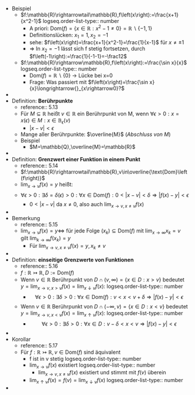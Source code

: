 - Beispiel
	- $f:\mathbb{R}\rightarrowtail\mathbb{R},f\left(x\right):=\frac{x+1}{x^2-1}$
	  logseq.order-list-type:: number
		- A priori: $\text{Dom}\left(f\right)=\left\lbrace x\in\mathbb{R}:x^2-1\neq0\right\rbrace=\mathbb{R}\backslash\left\lbrace-1,1\right\rbrace$
		- Definitionslücken: $x_1=1,x_2=-1$
		- sehe: $f\left(x\right)=\frac{x+1}{x^2-1}=\frac{1}{x-1}$ für $x\neq\pm1$
		- => In $x_2=-1$ lässt sich f stetig fortsetzen, durch $f\left(-1\right):=\frac{1}{-1-1}=-\frac12$
	- $f:\mathbb{R}\rightarrow\mathbb{R},f\left(x\right):=\frac{\sin x}{x}$
	  logseq.order-list-type:: number
		- $\text{Dom}\left(f\right)=\mathbb{R}\backslash\left\lbrace0\right\rbrace$ -> Lücke bei x=0
		- Frage: Was passiert mit $f\left(x\right)=\frac{\sin x}{x}\longrightarrow{}_{x\rightarrow0}?$
-
- Definition: **Berührpunkte**
	- reference:: 5.13
	- Für $M\subseteq\mathbb{R}$ heißt $v\in\mathbb{R}$ ein Berührpunkt von M, wenn $\forall\epsilon>0:x=x\left(\epsilon\right)\in M:x\in\mathbb{B}_{\epsilon}\left(v\right)$
		- $\left|x-v\right|<\epsilon$
	- Mange aller Berührpunkte: $\overline{M}$ (*Abschluss von M*)
	- Beispiel
		- $M=\mathbb{Q},\overline{M}=\mathbb{R}$
-
- Definition: **Grenzwert einer Funktion in einem Punkt**
	- reference:: 5.14
	- $f:\mathbb{R}\rightarrowtail\mathbb{R},v\in\overline{\text{Dom}\left(f\right)}$
	- $\lim_{x\rightarrow v}f\left(x\right)=y$ heißt:
	- $$\forall\epsilon>0:\exists\delta=\delta\left(\epsilon\right)>0:\forall x\in\text{Dom}\left(f\right):0<\left|x-v\right|<\delta\Rightarrow\left|f\left(x\right)-y\right|<\epsilon$$
		- $0<\left|x-v\right|$ da $x\neq0$, also auch $\lim_{x\rightarrow v,x\neq v}f\left(x\right)$
-
- Bemerkung
	- reference:: 5.15
	- $\lim_{x\rightarrow v}f\left(x\right)=y\Leftrightarrow$ für jede Folge $\left(x_{k}\right)\subseteq\text{Dom}\left(f\right)$ mit $\lim_{x\rightarrow\infty}x_{k}=v$ gilt $\lim_{k\rightarrow\infty}f\left(x_{k}\right)=y$
		- Für $\lim_{x\rightarrow v,x\neq v}f\left(x\right)=y,x_{k}\neq v$
-
- Definition: **einseitige Grenzwerte von Funktionen**
	- reference:: 5.16
	- $f:\mathbb{R}\rightarrowtail\mathbb{R},D:=\text{Dom}\left(f\right)$
	- Wenn $v\in\mathbb{R}$ Berührpunkt von $D\cap\left(v,\infty\right)=\left\lbrace x\in D:x>v\right\rbrace$ bedeutet $y=\lim_{x\rightarrow v,x>v}f\left(x\right)=\lim_{x\downarrow v}f\left(x\right)$:
	  logseq.order-list-type:: number
		- $$\forall\epsilon>0:\exists\delta>0:\forall x\in\text{Dom}\left(f\right):v<x<v+\delta\Rightarrow\left|f\left(x\right)-y\right|<\epsilon$$
	- Wenn $v\in\mathbb{R}$ Berührpunkt von $D\cap\left(-\infty,v\right)=\left\lbrace x\in D:x<v\right\rbrace$ bedeutet $y=\lim_{x\rightarrow v,x<v}f\left(x\right)=\lim_{x\uparrow v}f\left(x\right)$:
	  logseq.order-list-type:: number
		- $$\forall\epsilon>0:\exists\delta>0:\forall x\in D:v-\delta<x<v\Rightarrow\left|f\left(x\right)-y\right|<\epsilon$$
-
- Korollar
	- reference:: 5.17
	- Für $f:\mathbb{R}\rightarrowtail\mathbb{R},v\in\text{Dom}\left(f\right)$ sind äquivalent
		- f ist in v stetig
		  logseq.order-list-type:: number
		- $\lim_{x\rightarrow v}f\left(x\right)$ existiert
		  logseq.order-list-type:: number
			- $\lim_{x\rightarrow v,x\neq v}f\left(x\right)$ existiert und stimmt mit $f\left(v\right)$ überein
		- $\lim_{x\uparrow v}f\left(x\right)=f\left(v\right)=\lim_{x\downarrow v}f\left(x\right)$
		  logseq.order-list-type:: number
-